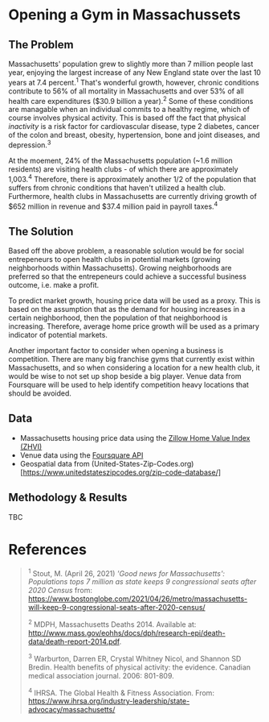 # Opening a Gym in Massachussets

## The Problem
Massachusetts' population grew to slightly more than 7 million people last year, enjoying the largest increase of any New England state over the last 10 years at 7.4 percent.<sup>1</sup> That's wonderful growth, however, chronic conditions contribute to 56% of all mortality in Massachusetts and over 53% of all health care expenditures ($30.9 billion a year).<sup>2</sup> Some of these conditions are managable when an individual commits to a healthy regime, which of course involves physical activity. This is based off the fact that physical _inactivity_ is a risk factor for cardiovascular disease, type 2 diabetes, cancer of the colon and breast, obesity, hypertension, bone and joint diseases, and depression.<sup>3</sup>

At the moement, 24% of the Massachusetts population (~1.6 million residents) are visiting health clubs - of which there are approximately 1,003.<sup>4</sup> Therefore, there is approximately another 1/2 of the population that suffers from chronic conditions that haven't utilized a health club. Furthermore, health clubs in Massachusetts are currently driving growth of $652 million in revenue and $37.4 million paid in payroll taxes.<sup>4</sup>

## The Solution
Based off the above problem, a reasonable solution would be for social entrepeneurs to open health clubs in potential markets (growing neighborhoods within Massachusetts). Growing neighborhoods are preferred so that the entrepeneurs could achieve a successful business outcome, i.e. make a profit.

To predict market growth, housing price data will be used as a proxy. This is based on the assumption that as the demand for housing increases in a certain neighborhood, then the population of that neighborhood is increasing. Therefore, average home price growth will be used as a primary indicator of potential markets.

Another important factor to consider when opening a business is competition. There are many big franchise gyms that currently exist within Massachusetts, and so when considering a location for a new health club, it would be wise to not set up shop beside a big player. Venue data from Foursquare will be used to help identify competition heavy locations that should be avoided.

## Data
- Massachusetts housing price data using the [Zillow Home Value Index (ZHVI)](https://www.zillow.com/research/data/)
- Venue data using the [Foursquare API](https://developer.foursquare.com)
- Geospatial data from (United-States-Zip-Codes.org)[https://www.unitedstateszipcodes.org/zip-code-database/]

## Methodology & Results
TBC

# References
> <sup>1</sup> Stout, M. (April 26, 2021) _'Good news for Massachusetts': Populations tops 7 million as state keeps 9 congressional seats after 2020 Census_ from: https://www.bostonglobe.com/2021/04/26/metro/massachusetts-will-keep-9-congressional-seats-after-2020-census/
>
> <sup>2</sup> MDPH, Massachusetts Deaths 2014. Available at: http://www.mass.gov/eohhs/docs/dph/research-epi/death-data/death-report-2014.pdf.
>
> <sup>3</sup> Warburton, Darren ER, Crystal Whitney Nicol, and Shannon SD Bredin. Health benefits of physical activity: the evidence. Canadian medical association journal. 2006: 801-809.
>
> <sup>4</sup> IHRSA. The Global Health & Fitness Association. From: https://www.ihrsa.org/industry-leadership/state-advocacy/massachusetts/
